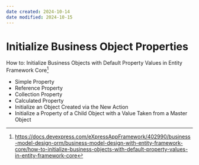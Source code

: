 ```yaml
---
date created: 2024-10-14
date modified: 2024-10-15
---
```

# Initialize Business Object Properties

How to: Initialize Business Objects with Default Property Values in Entity Framework Core[^1]

- Simple Property
- Reference Property
- Collection Property
- Calculated Property
- Initialize an Object Created via the New Action
- Initialize a Property of a Child Object with a Value Taken from a Master Object

[^1]: https://docs.devexpress.com/eXpressAppFramework/402990/business-model-design-orm/business-model-design-with-entity-framework-core/how-to-initialize-business-objects-with-default-property-values-in-entity-framework-core
